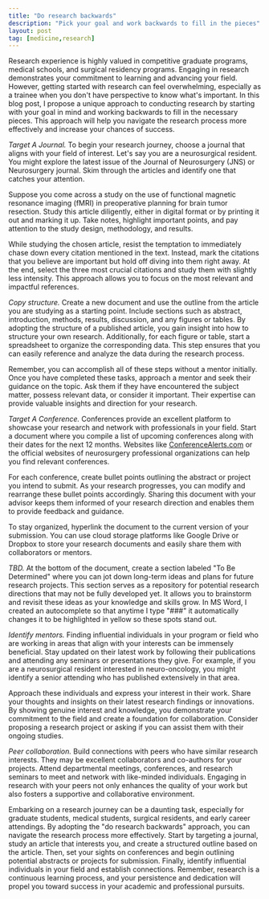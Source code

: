 ```yaml
---
title: "Do research backwards"
description: "Pick your goal and work backwards to fill in the pieces"
layout: post
tag: [medicine,research]
---
```


Research experience is highly valued in competitive graduate programs, medical
schools, and surgical residency programs. Engaging in research demonstrates
your commitment to learning and advancing your field. However, getting started
with research can feel overwhelming, especially as a trainee when you don't
have perspective to know what's important. In this blog post, I propose a
unique approach to conducting research by starting with your goal in mind and
working backwards to fill in the necessary pieces. This approach will help you
navigate the research process more effectively and increase your chances of
success.

*Target A Journal.* To begin your research journey, choose a journal that
aligns with your field of interest. Let's say you are a neurosurgical
resident. You might explore the latest issue of the Journal of Neurosurgery
(JNS) or Neurosurgery journal. Skim through the articles and identify one that
catches your attention.

Suppose you come across a study on the use of functional magnetic resonance
imaging (fMRI) in preoperative planning for brain tumor resection. Study this
article diligently, either in digital format or by printing it out and marking
it up. Take notes, highlight important points, and pay attention to the study
design, methodology, and results.

While studying the chosen article, resist the temptation to immediately chase
down every citation mentioned in the text. Instead, mark the citations that
you believe are important but hold off diving into them right away. At the
end, select the three most crucial citations and study them with slightly less
intensity. This approach allows you to focus on the most relevant and
impactful references.

*Copy structure.* Create a new document and use the outline from the article
you are studying as a starting point. Include sections such as abstract,
introduction, methods, results, discussion, and any figures or tables. By
adopting the structure of a published article, you gain insight into how to
structure your own research.  Additionally, for each figure or table, start a
spreadsheet to organize the corresponding data. This step ensures that you can
easily reference and analyze the data during the research process.

Remember, you can accomplish all of these steps without a mentor initially.
Once you have completed these tasks, approach a mentor and seek their guidance
on the topic. Ask them if they have encountered the subject matter, possess
relevant data, or consider it important. Their expertise can provide valuable
insights and direction for your research.

*Target A Conference.* Conferences provide an excellent platform to showcase
your research and network with professionals in your field. Start a document
where you compile a list of upcoming conferences along with their dates for
the next 12 months.  Websites like
[ConferenceAlerts.com](https://conferencealerts.com/) or the official websites
of neurosurgery professional organizations can help you find relevant
conferences.

For each conference, create bullet points outlining the abstract or project
you intend to submit. As your research progresses, you can modify and
rearrange these bullet points accordingly. Sharing this document with your
advisor keeps them informed of your research direction and enables them to
provide feedback and guidance.

To stay organized, hyperlink the document to the current version of your
submission. You can use cloud storage platforms like Google Drive or Dropbox
to store your research documents and easily share them with collaborators or
mentors.

*TBD.* At the bottom of the document, create a section labeled "To Be
Determined" where you can jot down long-term ideas and plans for future
research projects.  This section serves as a repository for potential research
directions that may not be fully developed yet. It allows you to brainstorm
and revisit these ideas as your knowledge and skills grow. In MS Word, I
created an autocomplete so that anytime I type "###" it automatically changes
it to be highlighted in yellow so these spots stand out.

*Identify mentors.* Finding influential individuals in your program or field
who are working in areas that align with your interests can be immensely
beneficial. Stay updated on their latest work by following their publications
and attending any seminars or presentations they give. For example, if you are
a neurosurgical resident interested in neuro-oncology, you might identify a
senior attending who has published extensively in that area.

Approach these individuals and express your interest in their work. Share your
thoughts and insights on their latest research findings or innovations. By
showing genuine interest and knowledge, you demonstrate your commitment to the
field and create a foundation for collaboration. Consider proposing a research
project or asking if you can assist them with their ongoing studies.

*Peer collaboration.* Build connections with peers who have similar research
interests. They may be excellent collaborators and co-authors for your
projects. Attend departmental meetings, conferences, and research seminars to
meet and network with like-minded individuals. Engaging in research with your
peers not only enhances the quality of your work but also fosters a supportive
and collaborative environment.

Embarking on a research journey can be a daunting task, especially for
graduate students, medical students, surgical residents, and early career
attendings. By adopting the "do research backwards" approach, you can navigate
the research process more effectively. Start by targeting a journal, study an
article that interests you, and create a structured outline based on the
article. Then, set your sights on conferences and begin outlining potential
abstracts or projects for submission. Finally, identify influential
individuals in your field and establish connections. Remember, research is a
continuous learning process, and your persistence and dedication will propel
you toward success in your academic and professional pursuits.
